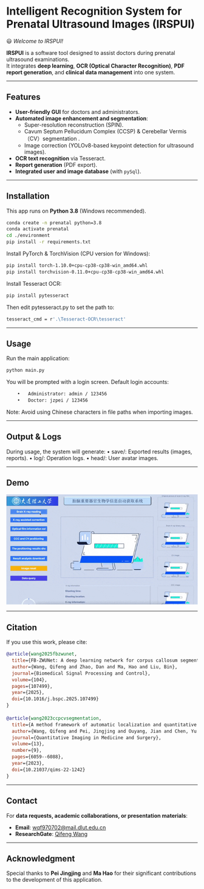 # Intelligent Recognition System for Prenatal Ultrasound Images (IRSPUI)

:smiley: *Welcome to IRSPUI!*  

**IRSPUI** is a software tool designed to assist doctors during prenatal ultrasound examinations.  
It integrates **deep learning**, **OCR (Optical Character Recognition)**, **PDF report generation**, and **clinical data management** into one system.

---

## Features

- **User-friendly GUI** for doctors and administrators.
- **Automated image enhancement and segmentation**:
  - Super-resolution reconstruction (SPIN).
  - Cavum Septum Pellucidum Complex (CCSP) & Cerebellar Vermis（CV）segmentation .
  - Image correction (YOLOv8-based keypoint detection for ultrasound images).
- **OCR text recognition** via Tesseract.
- **Report generation** (PDF export).
- **Integrated user and image database** (with `pySql`).

---

## Installation

This app runs on **Python 3.8** (Windows recommended).  
```bash
conda create -n prenatal python=3.8
conda activate prenatal
cd ./environment
pip install -r requirements.txt
```
Install PyTorch & TorchVision (CPU version for Windows):
```bash
pip install torch-1.10.0+cpu-cp38-cp38-win_amd64.whl
pip install torchvision-0.11.0+cpu-cp38-cp38-win_amd64.whl
```
Install Tesseract OCR:
```bash
pip install pytesseract
```
Then edit pytesseract.py to set the path to:
```bash
tesseract_cmd = r'.\Tesseract-OCR\tesseract'
```
---

## Usage

Run the main application:
```bash
python main.py
```
You will be prompted with a login screen.
Default login accounts:
```bash
	•	Administrator: admin / 123456
	•	Doctor: jzpei / 123456
```
Note: Avoid using Chinese characters in file paths when importing images.

---

## Output & Logs

During usage, the system will generate:
	•	save/: Exported results (images, reports).
	•	log/: Operation logs.
	•	head/: User avatar images.

---

## Demo
<p align="center">
  <img src="media/demo.gif" alt="Demo Interface" width="800"/>
</p>

---

## Citation

If you use this work, please cite:

```bibtex
@article{wang2025fbzwunet,
  title={FB-ZWUNet: A deep learning network for corpus callosum segmentation in fetal brain ultrasound images for prenatal diagnostics},
  author={Wang, Qifeng and Zhao, Dan and Ma, Hao and Liu, Bin},
  journal={Biomedical Signal Processing and Control},
  volume={104},
  pages={107499},
  year={2025},
  doi={10.1016/j.bspc.2025.107499}
}

@article{wang2023ccpcvsegmentation,
  title={A method framework of automatic localization and quantitative segmentation for the cavum septum pellucidum complex and the cerebellar vermis in fetal brain ultrasound images},
  author={Wang, Qifeng and Pei, Jingjing and Ouyang, Jian and Chen, Yu and Pu, Jingyu and Humayun, Awais and Zhao, Dongdong and Liu, Bin},
  journal={Quantitative Imaging in Medicine and Surgery},
  volume={13},
  number={9},
  pages={6059--6088},
  year={2023},
  doi={10.21037/qims-22-1242}
}
```

---

## Contact
For **data requests, academic collaborations, or presentation materials**:  
- **Email**: [wqf970702@mail.dlut.edu.cn](mailto:wqf970702@mail.dlut.edu.cn)  
- **ResearchGate**: [Qifeng Wang](https://www.researchgate.net/profile/Qifeng-Wang-9?ev=hdr_xprf)

---

## Acknowledgment

Special thanks to **Pei Jingjing** and **Ma Hao** for their significant contributions to the development of this application.





